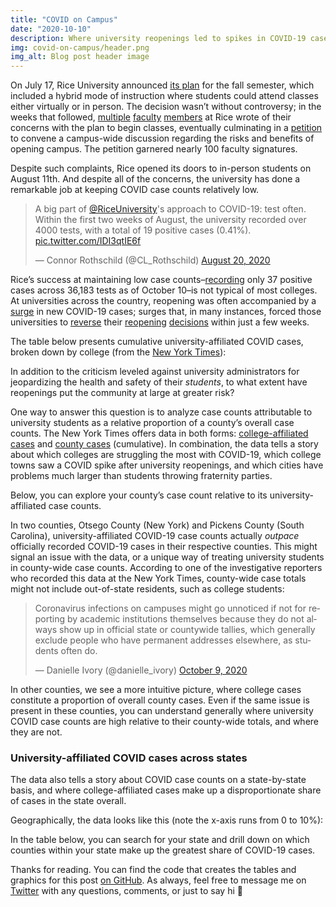 ```yaml
---
title: "COVID on Campus"
date: "2020-10-10"
description: Where university reopenings led to spikes in COVID-19 case counts
img: covid-on-campus/header.png
img_alt: Blog post header image
---
```


On July 17, Rice University announced [its
plan](https://coronavirus.rice.edu/news/message-president-leebron-july-17)
for the fall semester, which included a hybrid mode of instruction where
students could attend classes either virtually or in person. The
decision wasn’t without controversy; in the weeks that followed,
[multiple](https://www.ricethresher.org/article/2020/08/return-to-campus-but-to-what-end)
[faculty](https://www.ricethresher.org/article/2020/07/letter-to-the-editor-on-returning-to-the-classroom)
[members](https://www.ricethresher.org/article/2020/07/letter-to-the-editor-re-evaluate-return-to-campus)
at Rice wrote of their concerns with the plan to begin classes,
eventually culminating in a
[petition](https://www.ricethresher.org/article/2020/08/faculty-senate-will-meet-to-discuss-risks-and-benefits-of-returning-to-campus)
to convene a campus-wide discussion regarding the risks and benefits of
opening campus. The petition garnered nearly 100 faculty signatures.

Despite such complaints, Rice opened its doors to in-person students on
August 11th. And despite all of the concerns, the university has done a
remarkable job at keeping COVID case counts relatively low.

<blockquote class="twitter-tweet"><p lang="en" dir="ltr">A big part of <a href="https://twitter.com/RiceUniversity?ref_src=twsrc%5Etfw">@RiceUniversity</a>&#39;s approach to COVID-19: test often. Within the first two weeks of August, the university recorded over 4000 tests, with a total of 19 positive cases (0.41%). <a href="https://t.co/IDI3qtIE6f">pic.twitter.com/IDI3qtIE6f</a></p>&mdash; Connor Rothschild (@CL_Rothschild) <a href="https://twitter.com/CL_Rothschild/status/1296495845664272386?ref_src=twsrc%5Etfw">August 20, 2020</a></blockquote> <script async src="https://platform.twitter.com/widgets.js" charset="utf-8"></script>

Rice’s success at maintaining low case
counts–[recording](https://coronavirus.rice.edu/) only 37 positive cases
across 36,183 tests as of October 10–is not typical of most colleges. At
universities across the country, reopening was often accompanied by a
[surge](https://apnews.com/article/virus-outbreak-indiana-muncie-b62eacec9bd3fff89eeab1a8de72f819)
in new COVID-19 cases; surges that, in many instances, forced those
universities to
[reverse](https://www.jsonline.com/story/news/education/2020/09/09/uw-madison-pauses-person-classes-two-weeks/5766409002/)
their
[reopening](https://www.nytimes.com/2020/08/17/us/unc-chapel-hill-covid.html)
[decisions](https://www.usnews.com/news/education-news/articles/2020-09-08/facing-coronavirus-spikes-colleges-send-students-home-against-the-warnings-of-public-health-officials)
within just a few weeks.

The table below presents cumulative university-affiliated COVID cases,
broken down by college (from the [New York
Times](https://github.com/nytimes/covid-19-data/tree/master/colleges)):

<TableHandler src="post/covid-on-campus/table1.png" alt="A table showcasing universities that have the greatest number of COVID-19 cases. University of Georgia leads the pack at 3888 cases. Last updated October 11, 2020" link="http://connorrothschild.github.io/v2/post/covid-on-campus/"></TableHandler>

In addition to the criticism leveled against university administrators
for jeopardizing the health and safety of their _students_, to what
extent have reopenings put the community at large at greater risk?

One way to answer this question is to analyze case counts attributable
to university students as a relative proportion of a county’s overall
case counts. The New York Times offers data in both forms:
[college-affiliated
cases](https://github.com/nytimes/covid-19-data/tree/master/colleges)
and [county
cases](https://github.com/nytimes/covid-19-data/blob/master/live/us-counties.csv)
(cumulative). In combination, the data tells a story about which
colleges are struggling the most with COVID-19, which college towns saw
a COVID spike after university reopenings, and which cities have
problems much larger than students throwing fraternity parties.

Below, you can explore your county’s case count relative to its
university-affiliated case counts.

<TableHandler src="post/covid-on-campus/table2.png" alt="A table showcasing counties that have the greatest number of COVID-19 cases attributable to colleges. Pickens, South Carolina is expanded, showcasing two universities which account for 105% of the county's total cases. Last updated October 11, 2020" link="http://connorrothschild.github.io/v2/post/covid-on-campus/"></TableHandler>

In two counties, Otsego County (New York) and Pickens County (South
Carolina), university-affiliated COVID-19 case counts actually _outpace_
officially recorded COVID-19 cases in their respective counties. This
might signal an issue with the data, or a unique way of treating
university students in county-wide case counts. According to one of the
investigative reporters who recorded this data at the New York Times,
county-wide case totals might not include out-of-state residents, such
as college students:

<blockquote class="twitter-tweet"><p lang="en" dir="ltr">Coronavirus infections on campuses might go unnoticed if not for reporting by academic institutions themselves because they do not always show up in official state or countywide tallies, which generally exclude people who have permanent addresses elsewhere, as students often do.</p>&mdash; Danielle Ivory (@danielle_ivory) <a href="https://twitter.com/danielle_ivory/status/1314597852782489602?ref_src=twsrc%5Etfw">October 9, 2020</a></blockquote> <script async src="https://platform.twitter.com/widgets.js" charset="utf-8"></script>

In other counties, we see a more intuitive picture, where college cases
constitute a proportion of overall county cases. Even if the same issue
is present in these counties, you can understand generally where
university COVID case counts are high relative to their county-wide
totals, and where they are not.

### University-affiliated COVID cases across states

The data also tells a story about COVID case counts on a state-by-state
basis, and where college-affiliated cases make up a disproportionate
share of cases in the state overall.

Geographically, the data looks like this (note the x-axis runs from 0 to
10%):

<InlineImage src="post/covid-on-campus/geofacet_processed.png" alt="A geofaceted map that shows percent of COVID cases attributable to colleges, by US state. Each state ranges between 0 and 10% of total cases attributable to colleges."></InlineImage>

In the table below, you can search for your state and drill down on
which counties within your state make up the greatest share of COVID-19
cases.

<TableHandler src="post/covid-on-campus/table3.png" alt="A table showcasing states that have the greatest number of COVID-19 cases attributable to colleges. Wyoming (number 1) is expanded, showcasing three universities which account for 7% of the state's total cases. Last updated October 11, 2020" link="http://connorrothschild.github.io/v2/post/covid-on-campus/"></TableHandler>

Thanks for reading. You can find the code that creates the tables and
graphics for this post [on
GitHub](https://github.com/connorrothschild/connorrothschild.com/tree/master/content/post/covid-on-campus/index.Rmd).
As always, feel free to message me on
[Twitter](https://twitter.com/CL_Rothschild) with any questions,
comments, or just to say hi 🙂
